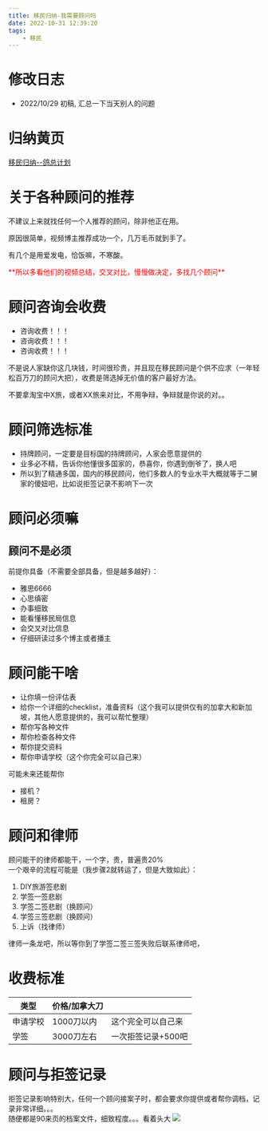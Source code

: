 ```yaml
---
title: 移民归纳-我需要顾问吗
date: 2022-10-31 12:39:20
tags:
    - 移民
---
```

<!-- toc -->

# 修改日志
* 2022/10/29 初稿, 汇总一下当天别人的问题

# 归纳黄页
[移民归纳--鸽总计划](https://vball.fun/2022/10/28/imm-geziwang-roadmap/)

# 关于各种顾问的推荐
不建议上来就找任何一个人推荐的顾问，除非他正在用。  

原因很简单，视频博主推荐成功一个，几万毛币就到手了。  

有几个是用爱发电，恰饭嘛，不寒酸。  

<font color=red>
**所以多看他们的视频总结，交叉对比，慢慢做决定，多找几个顾问**
</font>


# 顾问咨询会收费
- 咨询收费！！！
- 咨询收费！！！
- 咨询收费！！！

不是说人家缺你这几块钱，时间很珍贵，并且现在移民顾问是个供不应求（一年轻松百万刀的顾问大把），收费是筛选掉无价值的客户最好方法。  

不要拿淘宝中X旅，或者XX旅来对比，不用争辩，争辩就是你说的对。。  



# 顾问筛选标准

- 持牌顾问，一定要是目标国的持牌顾问，人家会愿意提供的
- 业多必不精，告诉你他懂很多国家的，恭喜你，你遇到倒爷了，换人吧
- 所以到了精通多国，国内的移民顾问，他们多数人的专业水平大概就等于二舅家的傻妞吧，比如说拒签记录不影响下一次

# 顾问必须嘛
## 顾问不是必须
前提你具备（不需要全部具备，但是越多越好）：
- 雅思6666
- 心思缜密
- 办事细致
- 能看懂移民局信息
- 会交叉对比信息
- 仔细研读过多个博主或者播主

# 顾问能干啥
- 让你填一份评估表
- 给你一个详细的checklist，准备资料（这个我可以提供仅有的加拿大和新加坡，其他人愿意提供的，我可以帮忙整理）
- 帮你写各种文件
- 帮你检查各种文件
- 帮你提交资料
- 帮你申请学校（这个你完全可以自己来）

可能未来还能帮你
- 接机？
- 租房？

# 顾问和律师
顾问能干的律师都能干，一个字，贵，普遍贵20%  
一个艰辛的流程可能是（我步骤2就转运了，但是大致如此）：
1. DIY旅游签悲剧
2. 学签一签悲剧
3. 学签二签悲剧（换顾问）
4. 学签三签悲剧（换顾问）
5. 上诉（找律师）

律师一条龙吧，所以等你到了学签二签三签失败后联系律师吧，

# 收费标准

| 类型 | 价格/加拿大刀 |  |
| --- | --- | --- |
| 申请学校 | 1000刀以内 | 这个完全可以自己来 |
| 学签 | 3000刀左右 | 一次拒签记录+500吧 | 

# 顾问与拒签记录

拒签记录影响特别大，任何一个顾问接案子时，都会要求你提供或者帮你调档，记录非常详细。。。  
随便都是90来页的档案文件，细致程度。。。看着头大
![](bg.png)
